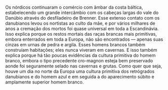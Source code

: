 ﻿Os nórdicos continuaram o comércio com âmbar da costa báltica, estabelecendo um grande intercâmbio com os cabeças largas do vale do Danúbio através do desfiladeiro de Brenner. Esse extenso contato com os danubianos levou os nortistas ao culto da mãe, e por vários milhares de anos a cremação dos mortos foi quase universal em toda a Escandinávia. Isso explica porque os restos mortais das raças brancas mais primitivas, embora enterrados em toda a Europa, não são encontrados — apenas suas cinzas em urnas de pedra e argila. Esses homens brancos também construíam habitações; eles nunca viveram em cavernas. E isso também explica porque há tão poucas evidências da cultura primitiva do homem branco, embora o tipo precedente cro-magnon esteja bem preservado aonde foi seguramente selado nas cavernas e grutas. Como quer que seja, houve um dia no norte da Europa uma cultura primitiva dos retrógrados danubianos e do homem azul e em seguida a do aparecimento súbito e amplamente superior homem branco.